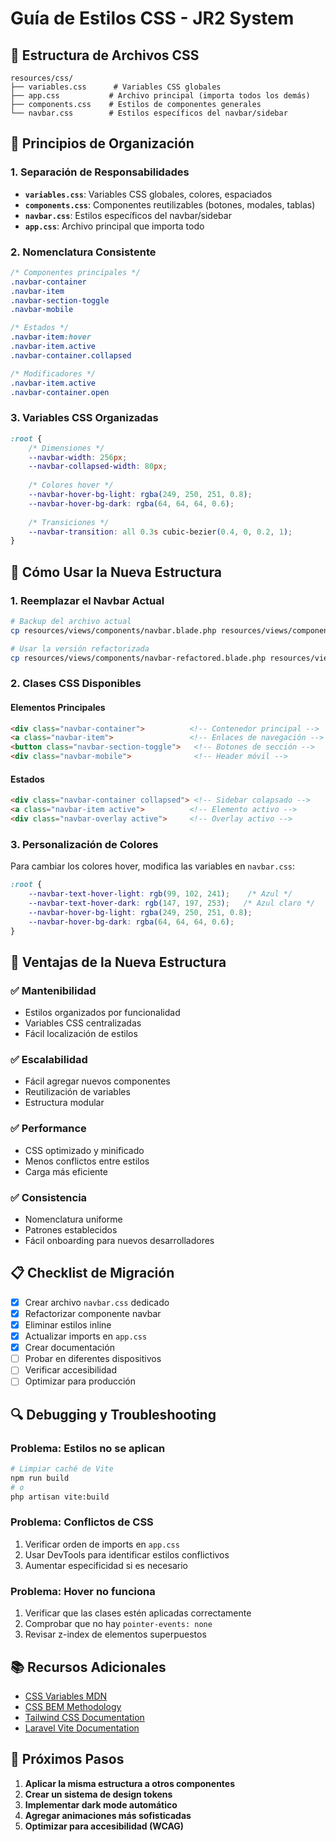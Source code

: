 # Guía de Estilos CSS - JR2 System

## 📁 Estructura de Archivos CSS

```
resources/css/
├── variables.css      # Variables CSS globales
├── app.css           # Archivo principal (importa todos los demás)
├── components.css    # Estilos de componentes generales
└── navbar.css        # Estilos específicos del navbar/sidebar
```

## 🎯 Principios de Organización

### 1. **Separación de Responsabilidades**
- **`variables.css`**: Variables CSS globales, colores, espaciados
- **`components.css`**: Componentes reutilizables (botones, modales, tablas)
- **`navbar.css`**: Estilos específicos del navbar/sidebar
- **`app.css`**: Archivo principal que importa todo

### 2. **Nomenclatura Consistente**
```css
/* Componentes principales */
.navbar-container
.navbar-item
.navbar-section-toggle
.navbar-mobile

/* Estados */
.navbar-item:hover
.navbar-item.active
.navbar-container.collapsed

/* Modificadores */
.navbar-item.active
.navbar-container.open
```

### 3. **Variables CSS Organizadas**
```css
:root {
    /* Dimensiones */
    --navbar-width: 256px;
    --navbar-collapsed-width: 80px;
    
    /* Colores hover */
    --navbar-hover-bg-light: rgba(249, 250, 251, 0.8);
    --navbar-hover-bg-dark: rgba(64, 64, 64, 0.6);
    
    /* Transiciones */
    --navbar-transition: all 0.3s cubic-bezier(0.4, 0, 0.2, 1);
}
```

## 🔧 Cómo Usar la Nueva Estructura

### 1. **Reemplazar el Navbar Actual**
```bash
# Backup del archivo actual
cp resources/views/components/navbar.blade.php resources/views/components/navbar.blade.php.backup

# Usar la versión refactorizada
cp resources/views/components/navbar-refactored.blade.php resources/views/components/navbar.blade.php
```

### 2. **Clases CSS Disponibles**

#### **Elementos Principales**
```html
<div class="navbar-container">          <!-- Contenedor principal -->
<a class="navbar-item">                 <!-- Enlaces de navegación -->
<button class="navbar-section-toggle">   <!-- Botones de sección -->
<div class="navbar-mobile">              <!-- Header móvil -->
```

#### **Estados**
```html
<div class="navbar-container collapsed"> <!-- Sidebar colapsado -->
<a class="navbar-item active">          <!-- Elemento activo -->
<div class="navbar-overlay active">     <!-- Overlay activo -->
```

### 3. **Personalización de Colores**

Para cambiar los colores hover, modifica las variables en `navbar.css`:

```css
:root {
    --navbar-text-hover-light: rgb(99, 102, 241);    /* Azul */
    --navbar-text-hover-dark: rgb(147, 197, 253);   /* Azul claro */
    --navbar-hover-bg-light: rgba(249, 250, 251, 0.8);
    --navbar-hover-bg-dark: rgba(64, 64, 64, 0.6);
}
```

## 🚀 Ventajas de la Nueva Estructura

### ✅ **Mantenibilidad**
- Estilos organizados por funcionalidad
- Variables CSS centralizadas
- Fácil localización de estilos

### ✅ **Escalabilidad**
- Fácil agregar nuevos componentes
- Reutilización de variables
- Estructura modular

### ✅ **Performance**
- CSS optimizado y minificado
- Menos conflictos entre estilos
- Carga más eficiente

### ✅ **Consistencia**
- Nomenclatura uniforme
- Patrones establecidos
- Fácil onboarding para nuevos desarrolladores

## 📋 Checklist de Migración

- [x] Crear archivo `navbar.css` dedicado
- [x] Refactorizar componente navbar
- [x] Eliminar estilos inline
- [x] Actualizar imports en `app.css`
- [x] Crear documentación
- [ ] Probar en diferentes dispositivos
- [ ] Verificar accesibilidad
- [ ] Optimizar para producción

## 🔍 Debugging y Troubleshooting

### **Problema: Estilos no se aplican**
```bash
# Limpiar caché de Vite
npm run build
# o
php artisan vite:build
```

### **Problema: Conflictos de CSS**
1. Verificar orden de imports en `app.css`
2. Usar DevTools para identificar estilos conflictivos
3. Aumentar especificidad si es necesario

### **Problema: Hover no funciona**
1. Verificar que las clases estén aplicadas correctamente
2. Comprobar que no hay `pointer-events: none`
3. Revisar z-index de elementos superpuestos

## 📚 Recursos Adicionales

- [CSS Variables MDN](https://developer.mozilla.org/en-US/docs/Web/CSS/Using_CSS_custom_properties)
- [CSS BEM Methodology](https://getbem.com/)
- [Tailwind CSS Documentation](https://tailwindcss.com/docs)
- [Laravel Vite Documentation](https://laravel.com/docs/10.x/vite)

## 🎨 Próximos Pasos

1. **Aplicar la misma estructura a otros componentes**
2. **Crear un sistema de design tokens**
3. **Implementar dark mode automático**
4. **Agregar animaciones más sofisticadas**
5. **Optimizar para accesibilidad (WCAG)**
